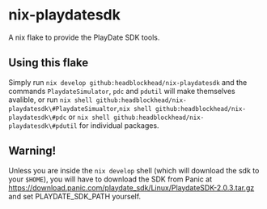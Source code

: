 # nix-playdatesdk
A nix flake to provide the PlayDate SDK tools.

## Using this flake
Simply run ```nix develop github:headblockhead/nix-playdatesdk``` and the commands ```PlaydateSimulator```, ```pdc``` and ```pdutil``` will make themselves avalible, or run ```nix shell github:headblockhead/nix-playdatesdk\#PlaydateSimualtor```,```nix shell github:headblockhead/nix-playdatesdk\#pdc``` or ```nix shell github:headblockhead/nix-playdatesdk\#pdutil``` for individual packages.

## Warning!
Unless you are inside the `nix develop` shell (which will download the sdk to your `$HOME`), you will have to download the SDK from Panic at https://download.panic.com/playdate_sdk/Linux/PlaydateSDK-2.0.3.tar.gz and set PLAYDATE_SDK_PATH yourself.
